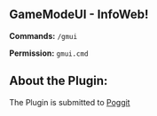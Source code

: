 ## GameModeUI - InfoWeb!

**Commands:** ``/gmui``

**Permission:** ``gmui.cmd``

## About the Plugin:

The Plugin is submitted to [Poggit](https://poggit.pmmp.io/ci/GameModeUi "GameModeUI on Poggit!")
